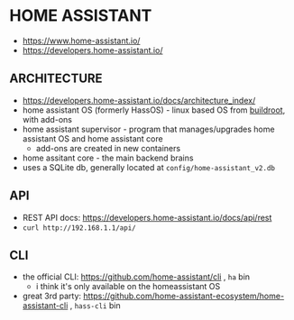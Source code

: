 # HOME ASSISTANT
- https://www.home-assistant.io/
- https://developers.home-assistant.io/

## ARCHITECTURE
- https://developers.home-assistant.io/docs/architecture_index/
- home assistant OS (formerly HassOS) - linux based OS from [buildroot](https://buildroot.org/), with add-ons
- home assistant supervisor - program that manages/upgrades home assistant OS and home assistant core
    - add-ons are created in new containers
- home assitant core - the main backend brains
- uses a SQLite db, generally located at `config/home-assistant_v2.db`

## API
- REST API docs: https://developers.home-assistant.io/docs/api/rest
- `curl http://192.168.1.1/api/`

## CLI
- the official CLI: https://github.com/home-assistant/cli , `ha` bin
    - i think it's only available on the homeassistant OS
- great 3rd party: https://github.com/home-assistant-ecosystem/home-assistant-cli , `hass-cli` bin
